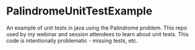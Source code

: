# PalindromeUnitTestExample
An example of unit tests in java using the Palindrome problem. This repo used by my webinar and session attendees to learn about unit tests. This code is intentionally problematic - missing tests, etc.
